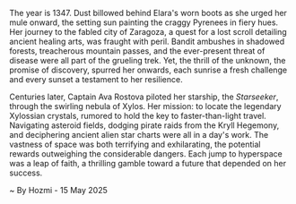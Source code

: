 
The year is 1347.  Dust billowed behind Elara's worn boots as she urged her mule onward, the setting sun painting the craggy Pyrenees in fiery hues.  Her journey to the fabled city of Zaragoza, a quest for a lost scroll detailing ancient healing arts, was fraught with peril.  Bandit ambushes in shadowed forests, treacherous mountain passes, and the ever-present threat of disease were all part of the grueling trek.  Yet, the thrill of the unknown, the promise of discovery, spurred her onwards, each sunrise a fresh challenge and every sunset a testament to her resilience.

Centuries later, Captain Ava Rostova piloted her starship, the *Starseeker*, through the swirling nebula of Xylos. Her mission: to locate the legendary Xylossian crystals, rumored to hold the key to faster-than-light travel.  Navigating asteroid fields, dodging pirate raids from the Kryll Hegemony, and deciphering ancient alien star charts were all in a day's work. The vastness of space was both terrifying and exhilarating, the potential rewards outweighing the considerable dangers.  Each jump to hyperspace was a leap of faith, a thrilling gamble toward a future that depended on her success.

~ By Hozmi - 15 May 2025
